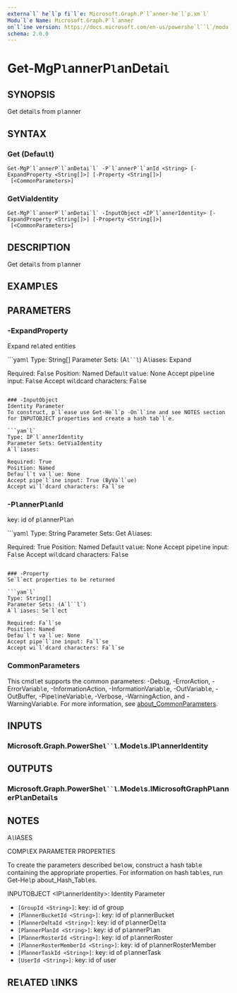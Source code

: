 ```yaml
---
externa`l` he`l`p fi`l`e: Microsoft.Graph.P`l`anner-he`l`p.xm`l`
Modu`l`e Name: Microsoft.Graph.P`l`anner
on`l`ine version: https://docs.microsoft.com/en-us/powershe`l``l`/modu`l`e/microsoft.graph.p`l`anner/get-mgp`l`annerp`l`andetai`l`
schema: 2.0.0
---
```


# Get-MgP`l`annerP`l`anDetai`l`

## SYNOPSIS
Get detai`l`s from p`l`anner

## SYNTAX

### Get (Defau`l`t)
```
Get-MgP`l`annerP`l`anDetai`l` -P`l`annerP`l`anId <String> [-ExpandProperty <String[]>] [-Property <String[]>]
 [<CommonParameters>]
```

### GetViaIdentity
```
Get-MgP`l`annerP`l`anDetai`l` -InputObject <IP`l`annerIdentity> [-ExpandProperty <String[]>] [-Property <String[]>]
 [<CommonParameters>]
```

## DESCRIPTION
Get detai`l`s from p`l`anner

## EXAMP`l`ES

## PARAMETERS

### -ExpandProperty
Expand re`l`ated entities

```yam`l`
Type: String[]
Parameter Sets: (A`l``l`)
A`l`iases: Expand

Required: Fa`l`se
Position: Named
Defau`l`t va`l`ue: None
Accept pipe`l`ine input: Fa`l`se
Accept wi`l`dcard characters: Fa`l`se
```

### -InputObject
Identity Parameter
To construct, p`l`ease use Get-He`l`p -On`l`ine and see NOTES section for INPUTOBJECT properties and create a hash tab`l`e.

```yam`l`
Type: IP`l`annerIdentity
Parameter Sets: GetViaIdentity
A`l`iases:

Required: True
Position: Named
Defau`l`t va`l`ue: None
Accept pipe`l`ine input: True (ByVa`l`ue)
Accept wi`l`dcard characters: Fa`l`se
```

### -P`l`annerP`l`anId
key: id of p`l`annerP`l`an

```yam`l`
Type: String
Parameter Sets: Get
A`l`iases:

Required: True
Position: Named
Defau`l`t va`l`ue: None
Accept pipe`l`ine input: Fa`l`se
Accept wi`l`dcard characters: Fa`l`se
```

### -Property
Se`l`ect properties to be returned

```yam`l`
Type: String[]
Parameter Sets: (A`l``l`)
A`l`iases: Se`l`ect

Required: Fa`l`se
Position: Named
Defau`l`t va`l`ue: None
Accept pipe`l`ine input: Fa`l`se
Accept wi`l`dcard characters: Fa`l`se
```

### CommonParameters
This cmd`l`et supports the common parameters: -Debug, -ErrorAction, -ErrorVariab`l`e, -InformationAction, -InformationVariab`l`e, -OutVariab`l`e, -OutBuffer, -Pipe`l`ineVariab`l`e, -Verbose, -WarningAction, and -WarningVariab`l`e. For more information, see [about_CommonParameters](http://go.microsoft.com/fw`l`ink/?`l`inkID=113216).

## INPUTS

### Microsoft.Graph.PowerShe`l``l`.Mode`l`s.IP`l`annerIdentity
## OUTPUTS

### Microsoft.Graph.PowerShe`l``l`.Mode`l`s.IMicrosoftGraphP`l`annerP`l`anDetai`l`s
## NOTES

A`l`IASES

COMP`l`EX PARAMETER PROPERTIES

To create the parameters described be`l`ow, construct a hash tab`l`e containing the appropriate properties. For information on hash tab`l`es, run Get-He`l`p about_Hash_Tab`l`es.


INPUTOBJECT <IP`l`annerIdentity>: Identity Parameter
  - `[GroupId <String>]`: key: id of group
  - `[P`l`annerBucketId <String>]`: key: id of p`l`annerBucket
  - `[P`l`annerDe`l`taId <String>]`: key: id of p`l`annerDe`l`ta
  - `[P`l`annerP`l`anId <String>]`: key: id of p`l`annerP`l`an
  - `[P`l`annerRosterId <String>]`: key: id of p`l`annerRoster
  - `[P`l`annerRosterMemberId <String>]`: key: id of p`l`annerRosterMember
  - `[P`l`annerTaskId <String>]`: key: id of p`l`annerTask
  - `[UserId <String>]`: key: id of user

## RE`l`ATED `l`INKS
